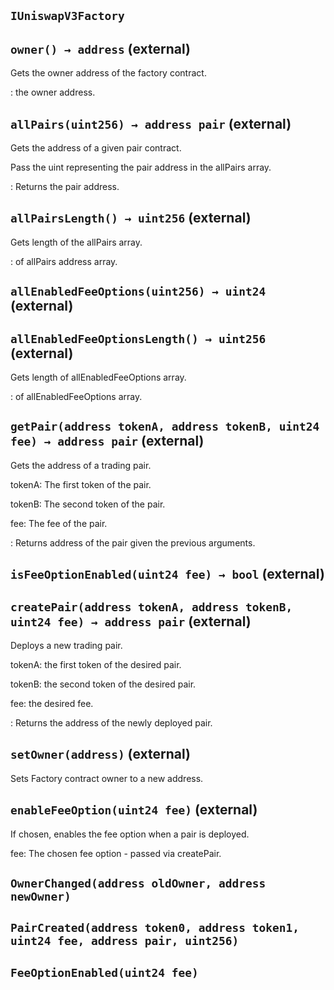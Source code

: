 ## `IUniswapV3Factory`

## `owner() → address` (external)

Gets the owner address of the factory contract.

: the owner address.

## `allPairs(uint256) → address pair` (external)

Gets the address of a given pair contract.

Pass the uint representing the pair address in the allPairs array.

: Returns the pair address.

## `allPairsLength() → uint256` (external)

Gets length of the allPairs array.

: of allPairs address array.

## `allEnabledFeeOptions(uint256) → uint24` (external)

## `allEnabledFeeOptionsLength() → uint256` (external)

Gets length of allEnabledFeeOptions array.

: of allEnabledFeeOptions array.

## `getPair(address tokenA, address tokenB, uint24 fee) → address pair` (external)

Gets the address of a trading pair.

tokenA: The first token of the pair.

tokenB: The second token of the pair.

fee: The fee of the pair.

: Returns address of the pair given the previous arguments.

## `isFeeOptionEnabled(uint24 fee) → bool` (external)

## `createPair(address tokenA, address tokenB, uint24 fee) → address pair` (external)

Deploys a new trading pair.

tokenA: the first token of the desired pair.

tokenB: the second token of the desired pair.

fee: the desired fee.

: Returns the address of the newly deployed pair.

## `setOwner(address)` (external)

Sets Factory contract owner to a new address.

## `enableFeeOption(uint24 fee)` (external)

If chosen, enables the fee option when a pair is deployed.

fee: The chosen fee option - passed via createPair.

## `OwnerChanged(address oldOwner, address newOwner)`

## `PairCreated(address token0, address token1, uint24 fee, address pair, uint256)`

## `FeeOptionEnabled(uint24 fee)`
